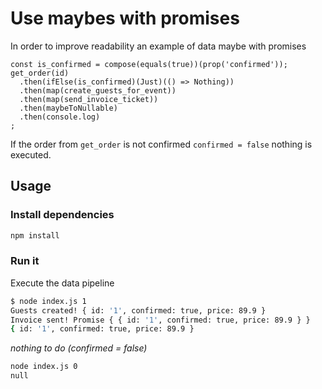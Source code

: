 # Use maybes with promises

In order to improve readability an example of data maybe with promises

```
const is_confirmed = compose(equals(true))(prop('confirmed'));
get_order(id)
  .then(ifElse(is_confirmed)(Just)(() => Nothing))
  .then(map(create_guests_for_event))
  .then(map(send_invoice_ticket))
  .then(maybeToNullable)
  .then(console.log)
;
```

If the order from `get_order` is not confirmed `confirmed = false` nothing is
executed.

## Usage

### Install dependencies

```sh
npm install
```

### Run it

Execute the data pipeline

```sh
$ node index.js 1
Guests created! { id: '1', confirmed: true, price: 89.9 }
Invoice sent! Promise { { id: '1', confirmed: true, price: 89.9 } }
{ id: '1', confirmed: true, price: 89.9 }
```

_nothing to do (confirmed = false)_

```sh
node index.js 0
null
```

